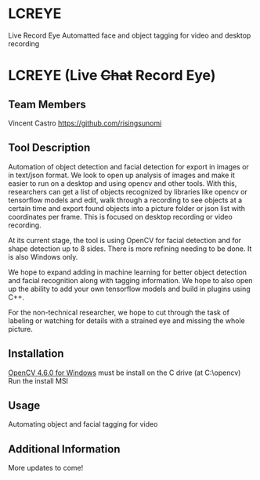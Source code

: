 # LCREYE
Live Record Eye
Automatted face and object tagging for video and desktop recording


# LCREYE (Live ~~Chat~~ Record Eye)

## Team Members
Vincent Castro https://github.com/risingsunomi

## Tool Description
Automation of object detection and facial detection for export in images or in text/json format. We look to open up analysis of images and make it easier to run on a desktop and using opencv and other tools. With this, researchers can get a list of objects recognized by libraries like opencv or tensorflow models and edit, walk through a recording to see objects at a certain time and export found objects into a picture folder or json list with coordinates per frame. This is 
focused on desktop recording or video recording. 

At its current stage, the tool is using OpenCV for facial detection and for shape detection up to 8 sides. There is more refining needing to be done. It is also Windows only.

We hope to expand adding in machine learning for better object detection and facial recognition along with tagging information. We hope to also open up the ability to add your own tensorflow models and build in plugins using C++.

For the non-technical researcher, we hope to cut through the task of labeling or watching for details with a strained eye and missing the whole picture.
 
## Installation
[OpenCV 4.6.0 for Windows](https://sourceforge.net/projects/opencvlibrary/files/4.6.0/) must be install on the C drive (at C:\opencv)
Run the install MSI


## Usage
Automating object and facial tagging for video

## Additional Information
More updates to come!
